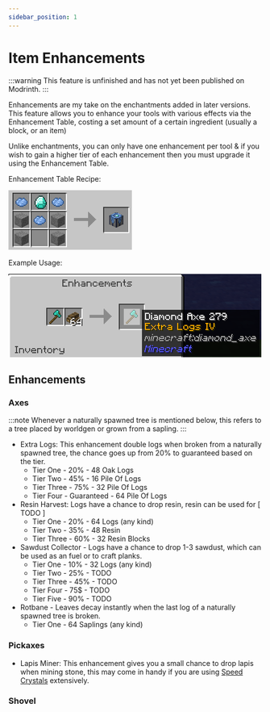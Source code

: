 ```yaml
---
sidebar_position: 1
---
```

# Item Enhancements

:::warning
This feature is unfinished and has not yet been published on Modrinth.
:::


Enhancements are my take on the enchantments added in later versions. 
This feature allows you to enhance your tools with various effects via the Enhancement Table, costing a set amount of a certain ingredient (usually a block, or an item)

Unlike enchantments, you can only have one enhancement per tool & if you wish to gain a higher tier of each enhancement then you must upgrade it using the Enhancement Table.

Enhancement Table Recipe:

![Enhancement Table Recipe](/img/recipe/enhancement_table.png)

Example Usage:

![Example Usage of the Enhancement Table](/img/enhancement_table_example.png)

## Enhancements

### Axes
:::note
Whenever a naturally spawned tree is mentioned below, this refers to a tree placed by worldgen or grown from a sapling.
:::

- Extra Logs: This enhancement double logs when broken from a naturally spawned tree, the chance goes up from 20% to guaranteed based on the tier.
    - Tier One - 20% - 48 Oak Logs
    - Tier Two - 45% - 16 Pile Of Logs
    - Tier Three - 75% - 32 Pile Of Logs
    - Tier Four - Guaranteed - 64 Pile Of Logs
- Resin Harvest: Logs have a chance to drop resin, resin can be used for [ TODO ]
    - Tier One - 20% - 64 Logs (any kind)
    - Tier Two - 35% - 48 Resin
    - Tier Three - 60% - 32 Resin Blocks
- Sawdust Collector - Logs have a chance to drop 1-3 sawdust, which can be used as an fuel or to craft planks.
    - Tier One - 10% - 32 Logs (any kind)
    - Tier Two - 25% - TODO
    - Tier Three - 45% - TODO
    - Tier Four - 75$ - TODO
    - Tier Five - 90% - TODO
- Rotbane - Leaves decay instantly when the last log of a naturally spawned tree is broken.
    - Tier One - 64 Saplings (any kind)

### Pickaxes
- Lapis Miner: This enhancement gives you a small chance to drop lapis when mining stone, this may come in handy if you are using [Speed Crystals](../misc/#speed-crystals) extensively.

### Shovel
